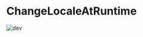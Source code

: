 # ChangeLocaleAtRuntime

![dev](https://user-images.githubusercontent.com/6814816/31184543-47618804-a947-11e7-9997-3611620d509f.png)
